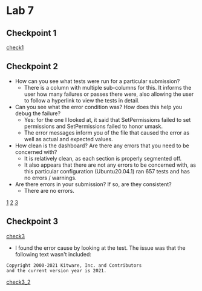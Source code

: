 # Lab 7

## Checkpoint 1

[check1](check1.png)

## Checkpoint 2

- How can you see what tests were run for a particular submission?
	- There is a column with multiple sub-columns for this. It informs the user
	how many failures or passes there were, also allowing the user to follow a
	hyperlink to view the tests in detail.
- Can you see what the error condition was? How does this help you debug the
	failure?
	- Yes: for the one I looked at, it said that SetPermissions failed to set
	permissions and SetPermissions failed to honor umask.
	- The error messages inform you of the file that caused the error as well as
	actual and expected values.
- How clean is the dashboard? Are there any errors that you need to be
	concerned with?
	- It is relatively clean, as each section is properly segmented off.
	- It also appears that there are not any errors to be concerned with,
	as this particular configuration (Ubuntu20.04.1) ran 657 tests and has no
	errors / warnings.
- Are there errors in your submission? If so, are they consistent?
	- There are no errors.

[1](check2_1.png)
[2](check2_2.png)
[3](check2_3.png)

## Checkpoint 3

[check3](check3_1.png)

- I found the error cause by looking at the test. The issue was that the
following text wasn't included:
```
Copyright 2000-2021 Kitware, Inc. and Contributors
and the current version year is 2021.
```

[check3_2](check3_2.png)
